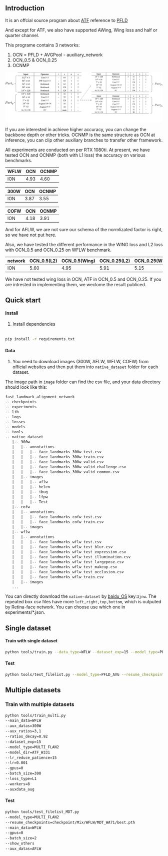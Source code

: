 ## Introduction

It is an offcial source program about [ATF](https://dl.acm.org/doi/10.1145/3394171.3414037) reference to [PFLD](https://arxiv.org/pdf/1902.10859.pdf)

And except for ATF, we also have supported AWing, Wing loss and half or quarter channel.

This programe contains 3 networks: 

1. OCN = PFLD + AVGPool - auxiliary_network
2. OCN_0.5 & OCN_0.25
3. OCNMP

![OCN structure](resize_configuration_direct.jpg)

If you are interested in achieve higher accuracy, you can change the backbone depth or other tricks. OCNMP is the same structure as OCN at inference, you can clip other auxiliary branches to transfer other framework.

All experiments are conducted on per RTX 1080ti.
At present, we have tested OCN and OCNMP (both with L1 loss) the accuracy on various benchmarks.

|WFLW | OCN | OCNMP |
|----|----|----|
|ION| 4.93| 4.60 |

|300W | OCN | OCNMP |
|----|----|----|
|ION| 3.87| 3.55 |

|COFW | OCN | OCNMP |
|----|----|----|
|ION| 4.18| 3.91 |

And for AFLW, we are not sure our schema of the normlizated factor is right, so we have not put here.

Also, we have tested the different performance in the WING loss and L2 loss with OCN_0.5 and OCN_0.25 on WFLW benchmark.

|network |OCN_0.5(L2) | OCN_0.5(Wing) | OCN_0.25(L2)| OCN_0.25(Wing) |
|----|----|----|----|----|
|ION| 5.60 | 4.95 | 5.91 | 5.15 |

We have not tested wing loss in OCN, ATF in OCN_0.5 and OCN_0.25. If you are intrested in implementing them, we weclome the result publiced.

## Quick start

#### Install
1. Install dependencies
````bash

pip install -r requirements.txt
````

#### Data

1. You need to download images (300W, AFLW, WFLW, COFW) from official websites and then put them into `native_dataset` folder for each dataset.

The image path in `image` folder can find the csv file, and your data directory should look like this:

````
fast_landmark_alignment_network
-- checkpoints
-- experiments
-- lib
-- logs
-- losses
-- models
-- tools
-- native_dataset
   |-- 300w
   |   |-- annotations
   |   |   |-- face_landmarks_300w_test.csv
   |   |   |-- face_landmarks_300w_train.csv
   |   |   |-- face_landmarks_300w_valid.csv
   |   |   |-- face_landmarks_300w_valid_challenge.csv
   |   |   |-- face_landmarks_300w_valid_common.csv
   |   |-- images
   |   |   |-- aflw
   |   |   |-- helen
   |   |   |-- ibug
   |   |   |-- lfpw
   |   |   |-- Test
   |-- cofw
   |   |-- annotations
   |   |   |-- face_landmarks_cofw_test.csv
   |   |   |-- face_landmarks_cofw_train.csv
   |   |-- images
   |-- wflw
   |   |-- annotations
   |   |   |-- face_landmarks_wflw_test.csv
   |   |   |-- face_landmarks_wflw_test_blur.csv
   |   |   |-- face_landmarks_wflw_test_expression.csv
   |   |   |-- face_landmarks_wflw_test_illumination.csv
   |   |   |-- face_landmarks_wflw_test_largepose.csv
   |   |   |-- face_landmarks_wflw_test_makeup.csv
   |   |   |-- face_landmarks_wflw_test_occlusion.csv
   |   |   |-- face_landmarks_wflw_train.csv
   |   |-- images
   ...

````

You can directly download the `native-dataset` by [baidu_OS](https://pan.baidu.com/s/18qqmlkq6KMKd66jNKcbVqQ) key:`3jnw`.
The repeated box csv files have more `left,right,top,bottom`, which is outputed by Retina-face network. You can choose use which one in experiments/*.json.

## Single dataset

#### Train with single dataset

````bash
python tools/train.py --data_type=WFLW --dataset_exp=15 --model_type=PFLD_AVG --lr_reduce_patience=15 --model_dir=OCN --lr=0.01 --gpus=0 --batch_size=320 --loss_type=L1 --workers=8 --image_size=112
````

#### Test 

````bash
python tools/test_filelist.py --model_type=PFLD_AVG --resume_checkpoints={`PATH`} --data_type=WFLW --gpus=0
````

## Multiple datasets

### Train with multiple datasets

````bash
python tools/train_multi.py
--main_data=WFLW 
--aux_datas=300W 
--aux_ratios=3,1 
--ratios_decay=0.92 
--dataset_exp=15
--model_type=MULTI_FLAN2
--model_dir=ATF_W331  
--lr_reduce_patience=15
--lr=0.001
--gpus=0
--batch_size=300
--loss_type=L1
--workers=8
--auxdata_aug
````

#### Test

````bash
python tools/test_filelist_MDT.py 
--model_type=MULTI_FLAN2
--resume_checkpoints=checkpoint/Mix/WFLW/MDT_WA71/best.pth
--main_data=WFLW
--gpus=0
--batch_size=2
--show_others
--aux_datas=AFLW
````


